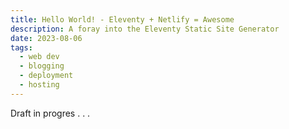 ```yaml
---
title: Hello World! - Eleventy + Netlify = Awesome
description: A foray into the Eleventy Static Site Generator
date: 2023-08-06
tags:
  - web dev
  - blogging
  - deployment
  - hosting
---
```

Draft in progres . . .
